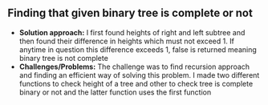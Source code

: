 ## **Finding that given binary tree is complete or not**
+ **Solution approach:** I first found heights of right and left subtree and then found their difference in heights which must not exceed 1. If anytime in question this difference exceeds 1, false is returned meaning binary tree is not complete 
+ **Challenges/Problems:** The challenge was to find recursion approach and finding an efficient way of solving this problem. I made two different functions to check height of a tree and other to check tree is complete binary or not and the latter function uses the first function 